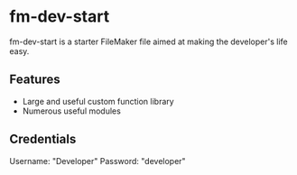 fm-dev-start
============

fm-dev-start is a starter FileMaker file aimed at making the developer's life easy.

Features
--------

- Large and useful custom function library
- Numerous useful modules

Credentials
-----------

Username: "Developer"
Password: "developer"
